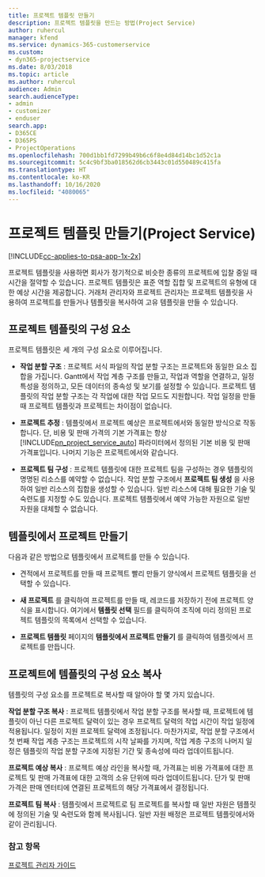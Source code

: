```yaml
---
title: 프로젝트 템플릿 만들기
description: 프로젝트 템플릿을 만드는 방법(Project Service)
author: ruhercul
manager: kfend
ms.service: dynamics-365-customerservice
ms.custom:
- dyn365-projectservice
ms.date: 8/03/2018
ms.topic: article
ms.author: ruhercul
audience: Admin
search.audienceType:
- admin
- customizer
- enduser
search.app:
- D365CE
- D365PS
- ProjectOperations
ms.openlocfilehash: 700d1bb1fd7299b49b6c6f8e4d84d14bc1d52c1a
ms.sourcegitcommit: 5c4c9bf3ba018562d6cb3443c01d550489c415fa
ms.translationtype: HT
ms.contentlocale: ko-KR
ms.lasthandoff: 10/16/2020
ms.locfileid: "4080065"
---
```

# <a name="create-a-project-template-project-service"></a>프로젝트 템플릿 만들기(Project Service)

[!INCLUDE[cc-applies-to-psa-app-1x-2x](../includes/cc-applies-to-psa-app-1x-2x.md)]

프로젝트 템플릿을 사용하면 회사가 정기적으로 비슷한 종류의 프로젝트에 입찰 중일 때 시간을 절약할 수 있습니다. 프로젝트 템플릿은 표준 역할 집합 및 프로젝트의 유형에 대한 예상 시간을 제공합니다. 거래처 관리자와 프로젝트 관리자는 프로젝트 템플릿을 사용하여 프로젝트를 만들거나 템플릿을 복사하여 고유 템플릿을 만들 수 있습니다.  
  
## <a name="components-of-project-template"></a>프로젝트 템플릿의 구성 요소
 프로젝트 템플릿은 세 개의 구성 요소로 이루어집니다.  
  
- **작업 분할 구조** : 프로젝트 서식 파일의 작업 분할 구조는 프로젝트와 동일한 요소 집합을 가집니다. Gantt에서 작업 계층 구조를 만들고, 작업과 역할을 연결하고, 일정 특성을 정의하고, 모든 데이터의 종속성 및 보기를 설정할 수 있습니다. 프로젝트 템플릿의 작업 분할 구조는 각 작업에 대한 작업 모드도 지원합니다. 작업 일정을 만들 때 프로젝트 템플릿과 프로젝트는 차이점이 없습니다.  
  
- **프로젝트 추정** : 템플릿에서 프로젝트 예상은 프로젝트에서와 동일한 방식으로 작동합니다. 단, 비용 및 판매 가격의 기본 가격표는 항상 [!INCLUDE[pn_project_service_auto](../includes/pn-project-service-auto.md)] 파라미터에서 정의된 기본 비용 및 판매 가격표입니다. 나머지 기능은 프로젝트에서와 같습니다.  
  
- **프로젝트 팀 구성** : 프로젝트 템플릿에 대한 프로젝트 팀을 구성하는 경우 템플릿의 명명된 리소스를 예약할 수 없습니다. 작업 분할 구조에서 **프로젝트 팀 생성** 을 사용하여 일반 리소스의 집합을 생성할 수 있습니다. 일반 리소스에 대해 필요한 기술 및 숙련도를 지정할 수도 있습니다. 프로젝트 템플릿에서 예약 가능한 자원으로 일반 자원을 대체할 수 없습니다.  
  
## <a name="create-a-project-from-a-template"></a>템플릿에서 프로젝트 만들기  
 다음과 같은 방법으로 템플릿에서 프로젝트를 만들 수 있습니다.  
  
-   견적에서 프로젝트를 만들 때 프로젝트 빨리 만들기 양식에서 프로젝트 템플릿을 선택할 수 있습니다.  
  
-   **새 프로젝트** 를 클릭하여 프로젝트를 만들 때, 레코드를 저장하기 전에 프로젝트 양식을 표시합니다. 여기에서 **템플릿 선택** 필드를 클릭하여 조직에 미리 정의된 프로젝트 템플릿의 목록에서 선택할 수 있습니다.  
  
-   **프로젝트 템플릿** 페이지의 **템플릿에서 프로젝트 만들기** 를 클릭하여 템플릿에서 프로젝트를 만듭니다.  
  
## <a name="copying-components-of-a-template-to-a-project"></a>프로젝트에 템플릿의 구성 요소 복사  
 템플릿의 구성 요소를 프로젝트로 복사할 때 알아야 할 몇 가지 있습니다.  
  
 **작업 분할 구조 복사** : 프로젝트 템플릿에서 작업 분할 구조를 복사할 때, 프로젝트에 템플릿이 아닌 다른 프로젝트 달력이 있는 경우 프로젝트 달력의 작업 시간이 작업 일정에 적용됩니다. 일정이 지원 프로젝트 달력에 조정됩니다. 마찬가지로, 작업 분할 구조에서 첫 번째 작업 계층 구조는 프로젝트의 시작 날짜를 가지며, 작업 계층 구조의 나머지 일정은 템플릿의 작업 분할 구조에 지정된 기간 및 종속성에 따라 업데이트됩니다.  
  
 **프로젝트 예상 복사** : 프로젝트 예상 라인을 복사할 때, 가격표는 비용 가격표에 대한 프로젝트 및 판매 가격표에 대한 고객의 소유 단위에 따라 업데이트됩니다. 단가 및 판매 가격은 판매 엔터티에 연결된 프로젝트의 해당 가격표에서 결정됩니다.  
  
 **프로젝트 팀 복사** : 템플릿에서 프로젝트로 팀 프로젝트를 복사할 때 일반 자원은 템플릿에 정의된 기술 및 숙련도와 함께 복사됩니다. 일반 자원 배정은 프로젝트 템플릿에서와 같이 관리됩니다.  
  
### <a name="see-also"></a>참고 항목  
 [프로젝트 관리자 가이드](../psa/project-manager-guide.md)
